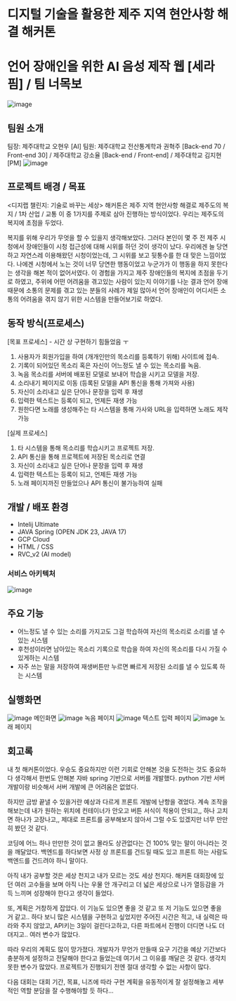 # 디지털 기술을 활용한 제주 지역 현안사항 해결 해커톤
# 언어 장애인을 위한 AI 음성 제작 웹 [세라핌] / 팀 너목보

![image](https://github.com/user-attachments/assets/686a860f-9e0f-430d-a603-f947cfdaf914)

## 팀원 소개
팀장: 제주대학교 오현우 [AI]
팀원: 제주대학교 전산통계학과 권혁주 [Back-end 70 / Front-end 30] / 제주대학교 강소율 [Back-end / Front-end] / 제주대학교 김지현 [PM]
![image](https://github.com/user-attachments/assets/c9cf1f86-46b3-40b0-b39f-51650d550af7)

 
## 프로젝트 배경 / 목표
<디지랩 챌린지: 기술로 바꾸는 세상> 해커톤은 제주 지역 현안사항 해결로 제주도의 복지 / 1차 산업 / 교통 이 중 1가지를 주제로 삼아 진행하는 방식이었다.
우리는 제주도의 복지에 초점을 두었다.

복지를 위해 우리가 무엇을 할 수 있을지 생각해보았다. 그러다 본인이 몇 주 전 제주 시청에서 장애인들이 시청 접근성에 대해 시위를 하던 것이 생각이 났다.
우리에겐 늘 당연하고 자연스레 이용해왔던 시청이었는데, 그 시위를 보고 뒷통수를 한 대 맞은 느낌이었다.
나에겐 시청에서 노는 것이 너무 당연한 행동이었고 누군가가 이 행동을 하지 못한다는 생각을 해본 적이 없어서였다.
이 경험을 가지고 제주 장애인들의 복지에 초점을 두기로 하였고, 주위에 어떤 어려움을 겪고있는 사람이 있는지 이야기를 나눈 결과
언어 장애때문에 소통의 문제를 겪고 있는 분들의 사례가 제일 많아서 
언어 장애인이 어디서든 소통의 어려움을 겪지 않기 위한 시스템을 만들어보기로 하였다.

## 동작 방식(프로세스)

[목표 프로세스] - 시간 상 구현하기 힘들었음 ㅜ
1. 사용자가 회원가입을 하여 (개개인만의 목소리를 등록하기 위해) 사이트에 접속.
2. 기록이 되어있던 목소리 혹은 자신이 어느정도 낼 수 있는 목소리를 녹음.
3. 녹음 목소리를 서버에 배포된 모델로 보내어 학습을 시키고 모델을 저장.
4. 소리내기 페이지로 이동 (등록된 모델을 API 통신을 통해 가져와 사용)
5. 자신이 소리내고 싶은 단어나 문장을 입력 후 재생
6. 입력한 텍스트는 등록이 되고, 언제든 재생 가능
7. 원한다면 노래를 생성해주는 타 시스템을 통해 가사와 URL을 입력하면 노래도 제작 가능

[실제 프로세스] 
1. 타 시스템을 통해 목소리를 학습시키고 프로젝트 저장.
2. API 통신을 통해 프로젝트에 저장된 목소리로 연결
3. 자신이 소리내고 싶은 단어나 문장을 입력 후 재생
4. 입력한 텍스트는 등록이 되고, 언제든 재생 가능
5. 노래 페이지까진 만들었으나 API 통신이 불가능하여 실패

## 개발 / 배포 환경
- Intelij Ultimate
- JAVA Spring (OPEN JDK 23, JAVA 17)
- GCP Cloud
- HTML / CSS
- RVC_v2 (AI model)
 
### 서비스 아키텍처
 ![image](https://github.com/user-attachments/assets/1be5cc7d-ba7b-43ac-b883-4a725fc27315)

## 주요 기능
- 어느정도 낼 수 있는 소리를 가지고도 그걸 학습하여 자신의 목소리로 소리를 낼 수 있는 시스템
- 후천성이라면 남아있는 목소리 기록으로 학습을 하여 자신의 목소리를 다시 가질 수 있게하는 시스템
- 자주 쓰는 말을 저장하여 재생버튼만 누르면 빠르게 저장된 소리를 낼 수 있도록 하는 시스템

## 실행화면
![image](https://github.com/user-attachments/assets/240d508f-a395-4c3f-9ae8-21c393f8dbb0)
메인화면
![image](https://github.com/user-attachments/assets/bb12b399-a162-4d1c-823a-be85878ba6ce)
녹음 페이지
![image](https://github.com/user-attachments/assets/9e1a4fb0-753d-425f-9af5-5732aad4746b)
텍스트 입력 페이지
![image](https://github.com/user-attachments/assets/caa45ea2-e402-435d-8315-c31c56d441d0)
노래 페이지

## 회고록
내 첫 해커톤이었다. 우승도 중요하지만 이런 기회로 안해본 것을 도전하는 것도 중요하다 생각해서
한번도 안해본 자바 spring 기반으로 서버를 개발했다. python 기반 서버 개발이랑 비슷해서 서버 개발에 큰 어려움은 없었다.

하지만 금방 끝낼 수 있을거란 예상과 다르게 프론트 개발에 난항을 겪었다. 계속 조작을 해보는데 내가 원하는 위치에 컨테이너가 안오고
버튼 서식이 적용이 안되고,, 하나 고치면 하나가 고장나고,, 제대로 프론트를 공부해보지 않아서 그럴 수도 있겠지만 너무 만만히 봤던 것 같다.

코딩에 어느 하나 만만한 것이 없고 몰라도 상관없다는 건 100% 맞는 말이 아니라는 것을 깨달았다. 백엔드를 하다보면 사정 상 프론트를 건드릴 때도 있고
프론트 하는 사람도 백엔드를 건드려야 하니 말이다. 

아직 내가 공부할 것은 세상 천지고 내가 모르는 것도 세상 천지다. 
해커톤 대회장에 있던 여러 고수들을 보며 아직 나는 우물 안 개구리고 더 넓은 세상으로 나가 열등감을 가득 느끼며 성장해야 한다고 생각이 들었다.

또, 계획은 거창하게 잡았다. 이 기능도 있으면 좋을 것 같고 또 저 기능도 있으면 좋을 거 같고.. 하다 보니 많은 시스템을 구현하고 싶었지만
주어진 시간은 적고, 내 실력은 따라와 주지 않았고, API키는 3일이 걸린다고하고, 다른 파트에서 진행이 더디면 나도 더뎌지고.. 여러 변수가 많았다. 

따라 우리의 계획도 많이 망가졌다. 개발자가 무언가 만들때 요구 기간을 예상 기간보다 충분하게 설정하고 전달해야 한다고 들었는데
여기서 그 이유를 깨달은 것 같다. 생각치 못한 변수가 많았다. 프로젝트가 진행되기 전엔 절대 생각할 수 없는 사항이 많다.

다음 대회는 대회 기간, 목표, 니즈에 따라 구현 계획을 유동적이게 잘 설정해놓고 세부적인 역할 분담을 잘 수행해야할 듯 하다...

 





